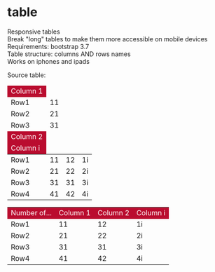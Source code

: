 # table
Responsive tables <br/>
Break "long" tables to make them more accessible on mobile devices<br/>
Requirements: bootstrap 3.7<br/> 
Table structure: columns AND rows names<br/>
Works on iphones and ipads<br/>

Source table:<br/>

<table class="table table-hover table-striped " summary="Upcoming Sessions">
<thead>
<tr style="background-color: #ba0c2f; color: white;">
<td name="tname_c_source">Column 1</td>
</tr>
<tr>
<td name="tname_rn_source">Row1</td>
<td name="tname_r0">11</td>
</tr>
  <tr>
<td name="tname_rn_source">Row2</td>
<td name="tname_r0">21</td>
  </tr>
  <tr>
<td name="tname_rn_source">Row3</td>
<td name="tname_r0">31</td>
  </tr>
<tr style="background-color: #ba0c2f; color: white;">
<td name="tname_c_source">Column 2</td>
</tr>
<tr style="background-color: #ba0c2f; color: white;">
<td name="tname_c_source">Column i</td>
</tr>
</thead>
<tbody>
<tr>
<td name="tname_rn_source">Row1</td>
<td name="tname_r0">11</td>
<td name="tname_r1">12</td>
<td name="tname_r2">1i</td>
</tr>
<tr>
<td name="tname_rn_source">Row2</td>
<td name="tname_r0">21</td>
<td name="tname_r1">22</td>
<td name="tname_r2">2i</td>
</tr>
<tr>
<td name="tname_rn_source">Row3</td>
<td name="tname_r0">31</td>
<td name="tname_r1">31</td>
<td name="tname_r2">3i</td>
</tr>
<tr>
<td name="tname_rn_source">Row4</td>
<td name="tname_r0">41</td>
<td name="tname_r1">42</td>
<td name="tname_r2">4i</td>
</tr>
<tr></tr>
</tbody>
</table>


<table class="table table-hover table-striped " summary="Upcoming Sessions">

<tr style="background-color: #ba0c2f; color: white;">
<td>Number of...</td>
<td name="tname_c_source">Column 1</td>
<td name="tname_c_source">Column 2</td>
<td name="tname_c_source">Column i</td>
</tr>

<tr>
<td name="tname_rn_source">Row1</td>
<td name="tname_r0">11</td>
<td name="tname_r1">12</td>
<td name="tname_r2">1i</td>
</tr>
<tr>
<td name="tname_rn_source">Row2</td>
<td name="tname_r0">21</td>
<td name="tname_r1">22</td>
<td name="tname_r2">2i</td>
</tr>
<tr>
<td name="tname_rn_source">Row3</td>
<td name="tname_r0">31</td>
<td name="tname_r1">31</td>
<td name="tname_r2">3i</td>
</tr>
<tr>
<td name="tname_rn_source">Row4</td>
<td name="tname_r0">41</td>
<td name="tname_r1">42</td>
<td name="tname_r2">4i</td>
</tr>
<tr></tr>

</table>
